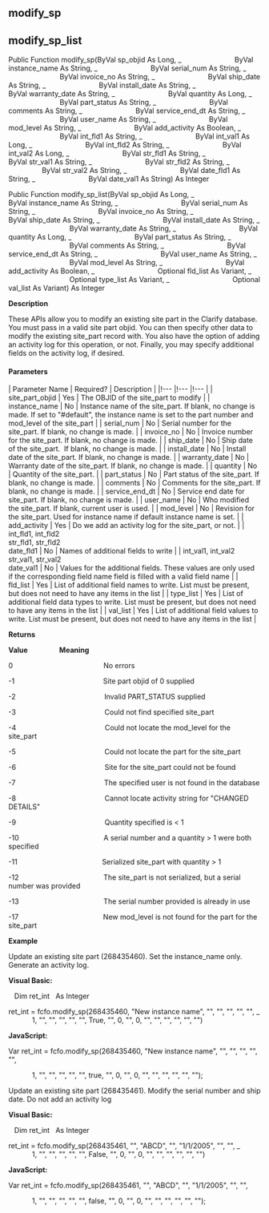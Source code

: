 modify_sp
---------

modify_sp_list
----------------

Public Function modify_sp(ByVal sp_objid As Long, _
                          ByVal instance_name As String, _
                          ByVal serial_num As String, _
                          ByVal invoice_no As String, _
                          ByVal ship_date As String, _
                          ByVal install_date As String, _
                          ByVal warranty_date As String, _
                          ByVal quantity As Long, _
                          ByVal part_status As String, _
                          ByVal comments As String, _
                          ByVal service_end_dt As String, _
                          ByVal user_name As String, _
                          ByVal mod_level As String, _
                          ByVal add_activity As Boolean, _
                          ByVal int_fld1 As String, _
                          ByVal int_val1 As Long, _
                          ByVal int_fld2 As String, _
                          ByVal int_val2 As Long, _
                          ByVal str_fld1 As String, _
                          ByVal str_val1 As String, _
                          ByVal str_fld2 As String, _
                          ByVal str_val2 As String, _
                          ByVal date_fld1 As String, _
                          ByVal date_val1 As String) As Integer

Public Function modify_sp_list(ByVal sp_objid As Long, _
                               ByVal instance_name As String, _
                               ByVal serial_num As String, _
                               ByVal invoice_no As String, _
                               ByVal ship_date As String, _
                               ByVal install_date As String, _
                               ByVal warranty_date As String, _
                               ByVal quantity As Long, _
                               ByVal part_status As String, _
                               ByVal comments As String, _
                               ByVal service_end_dt As String, _
                               ByVal user_name As String, _
                               ByVal mod_level As String, _
                               ByVal add_activity As Boolean, _
                               Optional fld_list As Variant, _
                               Optional type_list As Variant, _
                               Optional val_list As Variant) As Integer

**Description**

These APIs allow you to modify an existing site part in the Clarify database. You must pass in a valid site part objid. You can then specify other data to modify the existing site_part record with. You also have the option of adding an activity log for this operation, or not. Finally, you may specify additional fields on the activity log, if desired.

#### Parameters

| Parameter Name | Required? | Description |
|!--- |!--- |!--- |
| site_part_objid | Yes | The OBJID of the site_part to modify |
| instance_name | No | Instance name of the site_part. If blank, no change is made. If set to "#default", the instance name is set to the part number and mod_level of the site_part |
| serial_num | No | Serial number for the site_part. If blank, no change is made. |
| invoice_no | No | Invoice number for the site_part. If blank, no change is made. |
| ship_date | No | Ship date of the site_part.  If blank, no change is made. |
| install_date | No | Install date of the site_part. If blank, no change is made. |
| warranty_date | No | Warranty date of the site_part. If blank, no change is made. |
| quantity | No | Quantity of the site_part. |
| part_status | No | Part status of the site_part. If blank, no change is made. |
| comments | No | Comments for the site_part. If blank, no change is made. |
| service_end_dt | No | Service end date for site_part. If blank, no change is made. |
| user_name | No | Who modified the site_part. If blank, current user is used. |
| mod_level | No | Revision for the site_part. Used for instance name if default instance name is set. |
| add_activity | Yes | Do we add an activity log for the site_part, or not. |
| int_fld1, int_fld2<br>str_fld1, str_fld2<br>date_fld1 | No | Names of additional fields to write |
| int_val1, int_val2<br>str_val1, str_val2<br>date_val1 | No | Values for the additional fields. These values are only used if the corresponding field name field is filled with a valid field name |
| fld_list | Yes | List of additional field names to write. List must be present, but does not need to have any items in the list |
| type_list | Yes | List of additional field data types to write. List must be present, but does not need to have any items in the list |
| val_list | Yes | List of additional field values to write. List must be present, but does not need to have any items in the list |

**Returns**

**Value**                **Meaning**

0                                              No errors

-1                                             Site part objid of 0 supplied

-2                                             Invalid PART_STATUS supplied

-3                                             Could not find specified site_part

-4                                             Could not locate the mod_level for the site_part

-5                                             Could not locate the part for the site_part

-6                                             Site for the site_part could not be found

-7                                             The specified user is not found in the database

-8                                             Cannot locate activity string for "CHANGED DETAILS"

-9                                             Quantity specified is < 1

-10                                           A serial number and a quantity > 1 were both specified

-11                                           Serialized site_part with quantity > 1

-12                                           The site_part is not serialized, but a serial number was provided

-13                                           The serial number provided is already in use

-17                                           New mod_level is not found for the part for the site_part

**Example**

 Update an existing site part (268435460). Set the instance_name only. Generate an activity log.

**Visual Basic:**

   Dim ret_int   As Integer

ret_int = fcfo.modify_sp(268435460, "New instance name", "", "", "", "", "", _
            1, "", "", "", "", "", True, "", 0, "", 0, "", "", "", "", "", "")

**JavaScript:**

Var ret_int = fcfo.modify_sp(268435460, "New instance name", "", "", "", "", "",

            1, "", "", "", "", "", true, "", 0, "", 0, "", "", "", "", "", "");

 Update an existing site part (268435461). Modify the serial number and ship date. Do not add an activity log

**Visual Basic:**

   Dim ret_int   As Integer

ret_int = fcfo.modify_sp(268435461, "", "ABCD", "", "1/1/2005", "", "", _
            1, "", "", "", "", "", False, "", 0, "", 0, "", "", "", "", "", "")

**JavaScript:**

Var ret_int = fcfo.modify_sp(268435461, "", "ABCD", "", "1/1/2005", "", "",

            1, "", "", "", "", "", false, "", 0, "", 0, "", "", "", "", "", "");